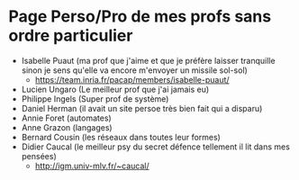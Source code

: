 # Page Perso/Pro de mes profs sans ordre particulier

- Isabelle Puaut (ma prof que j'aime et que je préfère laisser tranquille sinon je sens qu'elle va encore m'envoyer un missile sol-sol)
  - https://team.inria.fr/pacap/members/isabelle-puaut/
- Lucien Ungaro (Le meilleur prof que j'ai jamais eu)
- Philippe Ingels (Super prof de système)
- Daniel Herman (il avait un site persoe très bien fait qui a disparu)
- Annie Foret (automates)
- Anne Grazon (langages)
- Bernard Cousin (les réseaux dans toutes leur formes)
- Didier Caucal (le meilleur psy du secret défence tellement il lit dans mes pensées)
  - http://igm.univ-mlv.fr/~caucal/
